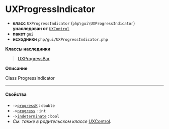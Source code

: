 # UXProgressIndicator

- **класс** `UXProgressIndicator` (`php\gui\UXProgressIndicator`) **унаследован от** [`UXControl`](https://github.com/VenityStudio/android/tree/master/jphp-android-ext/api-docs/classes/php/gui/UXControl.ru.md)
- **пакет** `gui`
- **исходники** `php/gui/UXProgressIndicator.php`

**Классы наследники**

> [UXProgressBar](https://github.com/VenityStudio/android/tree/master/jphp-android-ext/api-docs/classes/php/gui/UXProgressBar.ru.md)

**Описание**

Class ProgressIndicator

---

#### Свойства

- `->`[`progressK`](#prop-progressk) : `double`
- `->`[`progress`](#prop-progress) : `int`
- `->`[`indeterminate`](#prop-indeterminate) : `bool`
- *См. также в родительском классе* [UXControl](https://github.com/VenityStudio/android/tree/master/jphp-android-ext/api-docs/classes/php/gui/UXControl.ru.md).